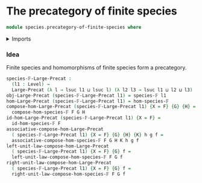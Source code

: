 # The precategory of finite species

```agda
module species.precategory-of-finite-species where
```

<details><summary>Imports</summary>

```agda
open import category-theory.large-precategories

open import foundation.universe-levels

open import species.morphisms-finite-species
open import species.species-of-finite-types
```

</details>

### Idea

Finite species and homomorphisms of finite species form a precategory.

```agda
species-𝔽-Large-Precat :
  (l1 : Level) →
  Large-Precat (λ l → lsuc l1 ⊔ lsuc l) (λ l2 l3 → lsuc l1 ⊔ l2 ⊔ l3)
obj-Large-Precat (species-𝔽-Large-Precat l1) = species-𝔽 l1
hom-Large-Precat (species-𝔽-Large-Precat l1) = hom-species-𝔽
compose-hom-Large-Precat (species-𝔽-Large-Precat l1) {X = F} {G} {H} =
  compose-hom-species-𝔽 F G H
id-hom-Large-Precat (species-𝔽-Large-Precat l1) {X = F} =
  id-hom-species-𝔽 F
associative-compose-hom-Large-Precat
  ( species-𝔽-Large-Precat l1) {X = F} {G} {H} {K} h g f =
  associative-compose-hom-species-𝔽 F G H K h g f
left-unit-law-compose-hom-Large-Precat
  ( species-𝔽-Large-Precat l1) {X = F} {G} f =
  left-unit-law-compose-hom-species-𝔽 F G f
right-unit-law-compose-hom-Large-Precat
  ( species-𝔽-Large-Precat l1) {X = F} {G} f =
  right-unit-law-compose-hom-species-𝔽 F G f
```
